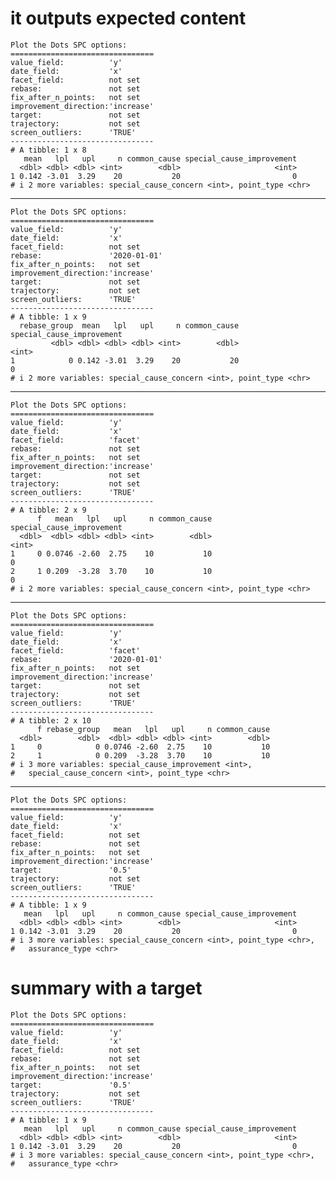 # it outputs expected content

    Plot the Dots SPC options:
    ================================
    value_field:          'y'
    date_field:           'x'
    facet_field:          not set
    rebase:               not set
    fix_after_n_points:   not set
    improvement_direction:'increase'
    target:               not set
    trajectory:           not set
    screen_outliers:      'TRUE'
    --------------------------------
    # A tibble: 1 x 8
       mean   lpl   upl     n common_cause special_cause_improvement
      <dbl> <dbl> <dbl> <int>        <dbl>                     <int>
    1 0.142 -3.01  3.29    20           20                         0
    # i 2 more variables: special_cause_concern <int>, point_type <chr>

---

    Plot the Dots SPC options:
    ================================
    value_field:          'y'
    date_field:           'x'
    facet_field:          not set
    rebase:               '2020-01-01'
    fix_after_n_points:   not set
    improvement_direction:'increase'
    target:               not set
    trajectory:           not set
    screen_outliers:      'TRUE'
    --------------------------------
    # A tibble: 1 x 9
      rebase_group  mean   lpl   upl     n common_cause special_cause_improvement
             <dbl> <dbl> <dbl> <dbl> <int>        <dbl>                     <int>
    1            0 0.142 -3.01  3.29    20           20                         0
    # i 2 more variables: special_cause_concern <int>, point_type <chr>

---

    Plot the Dots SPC options:
    ================================
    value_field:          'y'
    date_field:           'x'
    facet_field:          'facet'
    rebase:               not set
    fix_after_n_points:   not set
    improvement_direction:'increase'
    target:               not set
    trajectory:           not set
    screen_outliers:      'TRUE'
    --------------------------------
    # A tibble: 2 x 9
          f   mean   lpl   upl     n common_cause special_cause_improvement
      <dbl>  <dbl> <dbl> <dbl> <int>        <dbl>                     <int>
    1     0 0.0746 -2.60  2.75    10           10                         0
    2     1 0.209  -3.28  3.70    10           10                         0
    # i 2 more variables: special_cause_concern <int>, point_type <chr>

---

    Plot the Dots SPC options:
    ================================
    value_field:          'y'
    date_field:           'x'
    facet_field:          'facet'
    rebase:               '2020-01-01'
    fix_after_n_points:   not set
    improvement_direction:'increase'
    target:               not set
    trajectory:           not set
    screen_outliers:      'TRUE'
    --------------------------------
    # A tibble: 2 x 10
          f rebase_group   mean   lpl   upl     n common_cause
      <dbl>        <dbl>  <dbl> <dbl> <dbl> <int>        <dbl>
    1     0            0 0.0746 -2.60  2.75    10           10
    2     1            0 0.209  -3.28  3.70    10           10
    # i 3 more variables: special_cause_improvement <int>,
    #   special_cause_concern <int>, point_type <chr>

---

    Plot the Dots SPC options:
    ================================
    value_field:          'y'
    date_field:           'x'
    facet_field:          not set
    rebase:               not set
    fix_after_n_points:   not set
    improvement_direction:'increase'
    target:               '0.5'
    trajectory:           not set
    screen_outliers:      'TRUE'
    --------------------------------
    # A tibble: 1 x 9
       mean   lpl   upl     n common_cause special_cause_improvement
      <dbl> <dbl> <dbl> <int>        <dbl>                     <int>
    1 0.142 -3.01  3.29    20           20                         0
    # i 3 more variables: special_cause_concern <int>, point_type <chr>,
    #   assurance_type <chr>

# summary with a target

    Plot the Dots SPC options:
    ================================
    value_field:          'y'
    date_field:           'x'
    facet_field:          not set
    rebase:               not set
    fix_after_n_points:   not set
    improvement_direction:'increase'
    target:               '0.5'
    trajectory:           not set
    screen_outliers:      'TRUE'
    --------------------------------
    # A tibble: 1 x 9
       mean   lpl   upl     n common_cause special_cause_improvement
      <dbl> <dbl> <dbl> <int>        <dbl>                     <int>
    1 0.142 -3.01  3.29    20           20                         0
    # i 3 more variables: special_cause_concern <int>, point_type <chr>,
    #   assurance_type <chr>

